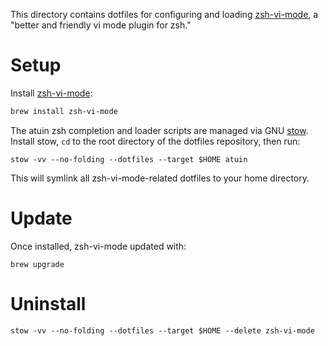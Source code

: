 This directory contains dotfiles for configuring and loading [zsh-vi-mode], a "better and friendly vi mode plugin for zsh."

# Setup

Install [zsh-vi-mode]:

```bash
brew install zsh-vi-mode
```

The atuin zsh completion and loader scripts are managed via GNU [stow]. Install stow, `cd` to the root directory of the dotfiles repository, then run:

`stow -vv --no-folding --dotfiles --target $HOME atuin`

This will symlink all zsh-vi-mode-related dotfiles to your home directory.

# Update

Once installed, zsh-vi-mode updated with:

```shell
brew upgrade
```

# Uninstall

`stow -vv --no-folding --dotfiles --target $HOME --delete zsh-vi-mode`

[atuin]: https://github.com/ellie/atuin
[zsh-vi-mode]: https://github.com/jeffreytse/zsh-vi-mode
[stow]: https://www.gnu.org/software/stow/
